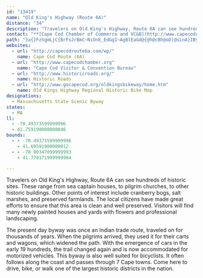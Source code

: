 ```yaml
---
id: "13419"
name: "Old King's Highway (Route 6A)"
distance: "34"
description: "Travelers on Old King's Highway, Route 6A can see hundreds of historic sites. These range from sea captains' houses, to pilgrim churches, to other historic buildings. "
contact: "**[Cape Cod Chamber of Commerce and VC&B](http://www.capecodchamber.org/)**  \r\n888-33-CapeCod (888-332-2732)  \r\n[Email](mailto:info@capecodchamber.org)  \r\n"
path: "}a{}FzhgmLjC{BrFsJrBmC~NiOnE_EdGgI~AgBlEaGd@{@h@cBh@oD|@sLnA}IByDQ_HBaBXeCZmAfCgGh@kB^{DlCmLn@aHbEoLpC{It@aIhCq[r@sHlByGvGePtA_GrD}K|@kDd@qB^uG\\uChC{LhB_Hb@uBxAc\\tDip@bD{VtDkc@z@iJd@aDrKwa@fLoh@bBmGbB}ExCqGr@kA`KiNl@k@zDyBbAy@xL}PjSyPfAo@lIgDh@Y~@_An@kAl@sEh@mCj@kBlAmChA{A`ImHbEeEbB{BlDuPnBeFfDgEbC}HhEkLl@gCn@aF`@yBb@uAlCmHtAmGr@wBl@aAjKmJbGeGlB{Bt@{An@eCb@_H`@gDr@{B`CgGnA}BbDcDxAkArCqA|AuCdAqC^{BHqAC{B[mCoBeHM_A?gBNgB^{AX}@rEoK`AgDDmAWqAc@aAu@eCcCsLq@iPo@mEg@yEk@aDmCaIMeCNmA\\sAHyA?gCSqB[eAYi@y@kAyB_Co@eAYaAYsBYuJUeAeAmA}AsCqCeBYq@q@{DSk@SUoDsB}BeCe@}@KiAC}AJcPRgDn@_G^kOUiAiAoCs@sCMkAAmARsAb@aAxG}Eb@o@nAyEbA}CRiA\\sEV}@nD}IXmAhA_HU{O\\aIGyCuC_WIkA?oDZqCtA{Cv@sDNsAb@eJpAiHFgAOeAm@sAoDaNE_A@yHM{Bk@kFcB}Ks@}BcBaEQuA`@_FR}Q~@gKF_Gd@mCx@gDP_BRiGCyCQmDi@kFY{DOm@i@iA{@}@mCkBi@k@c@{Ae@_DUmDSkGOwODoHX{LEkAWk@qBgDaE{FsAaDcB_Da@eAc@oEIkDByAbFmdAr@yTt@uEBgADgDIyPU_COm@i@_BoIeQqAaGc@yAmGoQmAsBeDsCm@s@_@y@cFmPsAsCyE{HkWkYaLuI}CqBeNsHsEsA}E_@kZm@eTaAqQRo@?k@Qm@g@qL_NaKgKyBcBgBcA_EiDcAiA}Wcf@c@kAuAgF]eBEeAEmDTcB|GkPpKgUb@}AlAuKDkAcA}HE_AD{H|@eGnAmDTmAK{L}AaQ]kXQkEy@oJcAcGu@kGmCm_@IsIiBaJmEaRcDcQiD__@gCuVOcAiFqOyOi`@qGiQu@kCImBRkBzMaf@hDmRd@}DAqAmAaHe@aBoJmSiDiEy@cBqDaN}G}RiA{BqHgMmAsAmBmAm@w@yCoHiB{Bw@}AiFuOwA{EyAuHK}A?sCN}K]gEuCuYmA{G_B{FYeBi@aIk@_GqEwOiB_FqEoK_AmB_@e@}GyHcAyAuAcD}@sEcDoSyBw[]gCmE{Xu@mE}CoN[uBO}AGua@OmWH}N?g@}@mIEwBfBsd@rAkUCkBSmB[mBq@aB]qAmDuG_@c@oA}CgEyI"
websites:
  - url: "http://capecodroute6a.com/wp/"
    name: Cape Cod Route (6A)
  - url: "http://www.capecodchamber.org"
    name: "Cape Cod Visitor & Convention Bureau"
  - url: "http://www.historicroads.org/"
    name: Historic Roads
  - url: "http://www.gocapecod.org/oldkingsbikeway/home.htm"
    name: Old Kings Highway Regional Historic Bike Map
designations:
  - Massachusetts State Scenic Byway
states:
  - MA
ll:
  - -70.49373599999996
  - 41.759190000000046
bounds:
  - - -70.49373599999996
    - 41.69591900000012
  - - -70.00347099999993
    - 41.778171999999984

---
```


<p>Travelers on Old King's Highway, Route 6A can see hundreds of
historic sites. These range from sea captain houses, to pilgrim
churches, to other historic buildings. Other points of interest
include cranberry bogs, salt marshes, and preserved farmlands. The
local citizens have made great efforts to ensure that this area is
clean and well preserved. Visitors will find many newly painted
houses and yards with flowers and professional landscaping.</p>
<p>The present day byway was once an Indian trade route, traveled
on for thousands of years. When the pilgrims arrived, they used it
for their carts and wagons, which widened the path. With the
emergence of cars in the early 19 hundreds, the trail changed again
and is now accommodated for motorized vehicles. This byway is also
well suited for bicyclists. It often follows along the coast and
passes through 7 Cape towns. Come here to drive, bike, or walk one
of the largest historic districts in the nation.</p>

